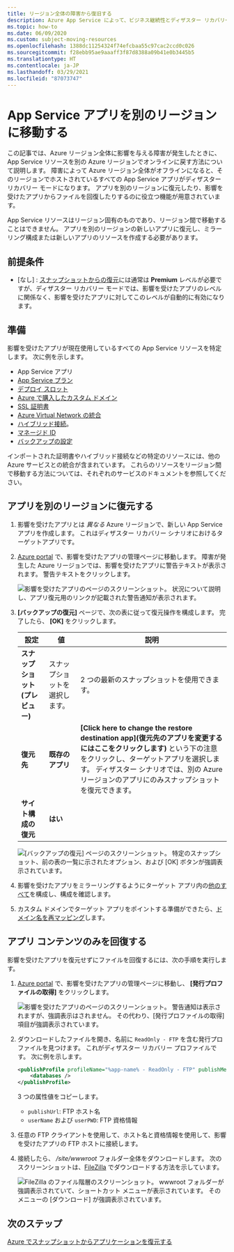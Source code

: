```yaml
---
title: リージョン全体の障害から復旧する
description: Azure App Service によって、ビジネス継続性とディザスター リカバリー (BCDR) の機能を維持する方法について説明します。 Azure のリージョン全体の障害からアプリを復旧します。
ms.topic: how-to
ms.date: 06/09/2020
ms.custom: subject-moving-resources
ms.openlocfilehash: 1388dc11254324f74efcbaa55c97cac2ccd0c026
ms.sourcegitcommit: f28ebb95ae9aaaff3f87d8388a09b41e0b3445b5
ms.translationtype: HT
ms.contentlocale: ja-JP
ms.lasthandoff: 03/29/2021
ms.locfileid: "87073747"
---
```

# <a name="move-an-app-service-app-to-another-region"></a>App Service アプリを別のリージョンに移動する

この記事では、Azure リージョン全体に影響を与える障害が発生したときに、App Service リソースを別の Azure リージョンでオンラインに戻す方法について説明します。 障害によって Azure リージョン全体がオフラインになると、そのリージョンでホストされているすべての App Service アプリがディザスター リカバリー モードになります。 アプリを別のリージョンに復元したり、影響を受けたアプリからファイルを回復したりするのに役立つ機能が用意されています。

App Service リソースはリージョン固有のものであり、リージョン間で移動することはできません。 アプリを別のリージョンの新しいアプリに復元し、ミラーリング構成または新しいアプリのリソースを作成する必要があります。

## <a name="prerequisites"></a>前提条件

- [なし] : [スナップショットからの復元](app-service-web-restore-snapshots.md)には通常は **Premium** レベルが必要ですが、ディザスター リカバリー モードでは、影響を受けたアプリのレベルに関係なく、影響を受けたアプリに対してこのレベルが自動的に有効になります。

## <a name="prepare"></a>準備

影響を受けたアプリが現在使用しているすべての App Service リソースを特定します。 次に例を示します。

- App Service アプリ
- [App Service プラン](overview-hosting-plans.md)
- [デプロイ スロット](deploy-staging-slots.md)
- [Azure で購入したカスタム ドメイン](manage-custom-dns-buy-domain.md)
- [SSL 証明書](configure-ssl-certificate.md)
- [Azure Virtual Network の統合](web-sites-integrate-with-vnet.md)
- [ハイブリッド接続](app-service-hybrid-connections.md)。
- [マネージド ID](overview-managed-identity.md)
- [バックアップの設定](manage-backup.md)

インポートされた証明書やハイブリッド接続などの特定のリソースには、他の Azure サービスとの統合が含まれています。 これらのリソースをリージョン間で移動する方法については、それぞれのサービスのドキュメントを参照してください。

## <a name="restore-app-to-a-different-region"></a>アプリを別のリージョンに復元する

1. 影響を受けたアプリとは *異なる* Azure リージョンで、新しい App Service アプリを作成します。 これはディザスター リカバリー シナリオにおけるターゲットアプリです。

1. [Azure portal](https://portal.azure.com) で、影響を受けたアプリの管理ページに移動します。 障害が発生した Azure リージョンでは、影響を受けたアプリに警告テキストが表示されます。 警告テキストをクリックします。

    ![影響を受けたアプリのページのスクリーンショット。 状況について説明し、アプリ復元用のリンクが記載された警告通知が表示されます。](media/manage-disaster-recovery/restore-start.png)

1. **[バックアップの復元]** ページで、次の表に従って復元操作を構成します。 完了したら、 **[OK]** をクリックします。

   | 設定 | 値 | 説明 |
   |-|-|-|
   | **スナップショット (プレビュー)** | スナップショットを選択します。 | 2 つの最新のスナップショットを使用できます。 |
   | **復元先** | **既存のアプリ** | **[Click here to change the restore destination app]\(復元先のアプリを変更するにはここをクリックします\)** という下の注意をクリックし、ターゲットアプリを選択します。 ディザスター シナリオでは、別の Azure リージョンのアプリにのみスナップショットを復元できます。 |
   | **サイト構成の復元** | **はい** | |

    ![[バックアップの復元] ページのスクリーンショット。 特定のスナップショット、前の表の一覧に示されたオプション、および [OK] ボタンが強調表示されています。](media/manage-disaster-recovery/restore-configure.png)

3. 影響を受けたアプリをミラーリングするようにターゲット アプリ内の[他のすべて](#prepare)を構成し、構成を確認します。

4. カスタム ドメインでターゲット アプリをポイントする準備ができたら、[ドメイン名を再マッピング](manage-custom-dns-migrate-domain.md#remap-the-active-dns-name)します。

## <a name="recover-app-content-only"></a>アプリ コンテンツのみを回復する

影響を受けたアプリを復元せずにファイルを回復するには、次の手順を実行します。

1. [Azure portal](https://portal.azure.com) で、影響を受けたアプリの管理ページに移動し、 **[発行プロファイルの取得]** をクリックします。

    ![影響を受けたアプリのページのスクリーンショット。 警告通知は表示されますが、強調表示はされません。 その代わり、[発行プロファイルの取得] 項目が強調表示されています。](media/manage-disaster-recovery/get-publish-profile.png)

1. ダウンロードしたファイルを開き、名前に `ReadOnly - FTP` を含む発行プロファイルを見つけます。 これがディザスター リカバリー プロファイルです。 次に例を示します。

    ```xml
    <publishProfile profileName="%app-name% - ReadOnly - FTP" publishMethod="FTP" publishUrl="ftp://%ftp-site%/site/wwwroot" ftpPassiveMode="True" userName="%app-name%\$%app-name%" userPWD="" destinationAppUrl="http://%app-name%.azurewebsites.net" SQLServerDBConnectionString="" mySQLDBConnectionString="" hostingProviderForumLink="" controlPanelLink="http://windows.azure.com" webSystem="WebSites">
        <databases />
    </publishProfile>
    ```
    
    3 つの属性値をコピーします。 
        
    - `publishUrl`: FTP ホスト名
    - `userName` および `userPWD`: FTP 資格情報

1. 任意の FTP クライアントを使用して、ホスト名と資格情報を使用して、影響を受けたアプリの FTP ホストに接続します。

1. 接続したら、 */site/wwwroot* フォルダー全体をダウンロードします。 次のスクリーンショットは、[FileZilla](https://filezilla-project.org/) でダウンロードする方法を示しています。

    ![FileZilla のファイル階層のスクリーンショット。 wwwroot フォルダーが強調表示されていて、ショートカット メニューが表示されています。 そのメニューの [ダウンロード] が強調表示されています。](media/manage-disaster-recovery/download-content.png)

## <a name="next-steps"></a>次のステップ
[Azure でスナップショットからアプリケーションを復元する](app-service-web-restore-snapshots.md)

